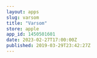 ```yaml
---
layout: apps
slug: varsom
title: "Varsom"
store: apple
app_id: 1450501601
date: 2023-02-27T17:00:00Z
published: 2019-03-29T23:42:27Z
---
```

